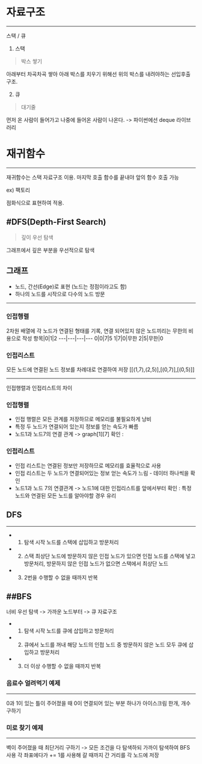 # 자료구조
---
스택 / 큐

1. 스택
> 박스 쌓기

아래부터 차곡차곡 쌓아 아래 박스를 치우기 위해선 위의 박스를 내려야하는 선입후출 구조.

2. 큐
>대기줄

먼저 온 사람이 들어가고 나중에 들어온 사람이 나온다.
-> 파이썬에선 deque 라이브러리

# 재귀함수
---
재귀함수는 스택 자료구조 이용. 마지막 호출 함수를 끝내야 앞의 함수 호출 가능

ex) 팩토리

점화식으로 표현하여 적용.

#DFS(Depth-First Search)
---
>깊이 우선 탐색

그래프에서 깊은 부분을 우선적으로 탐색

## 그래프
* 노드, 간선(Edge)로 표현 (노드는 정점이라고도 함)
* 하나의 노드를 시작으로 다수의 노드 방문
---
### 인접행렬
2차원 배열에 각 노드가 연결된 형태를 기록, 연결 되어있지 않은 노드끼리는 무한의 비용으로 작성
항목|0|1|2
---|---|---|---
0|0|7|5
1|7|0|무한
2|5|무한|0

### 인접리스트
모든 노드에 연결된 노드 정보를 차례대로 연결하여 저장
[[(1,7),(2,5)],[(0,7)],[(0,5)]]

---
인접행렬과 인접리스트의 차이
### 인접행렬
* 인접 행렬은 모든 관계를 저장하므로 메모리를 불필요하게 낭비
* 특정 두 노드가 연결되어 있는지 정보를 얻는 속도가 빠름
* 노드1과 노드7의 연결 관계 -> graph[1][7] 확인 :

### 인접리스트
* 인접 리스트는 연결된 정보만 저장하므로 메모리를 효율적으로 사용
* 인접 리스트는 두 노드가 연결되어있는 정보 얻는 속도가 느림 - 데이터 하나씩을 확인
* 노드1과 노드 7의 연결관계 -> 노드1에 대한 인접리스트를 앞에서부터 확인 : 특정 노드와 연결된 모든 노드를 알아야할 경우 유리

## DFS
---
* 1. 탐색 시작 노드를 스택에 삽입하고 방문처리
* 2. 스택 최상단 노드에 방문하지 않은 인접 노드가 있으면 인접 노드를 스택에 넣고 방문처리, 방문하지 않은 인접 노드가 없으면 스택에서 최상단 노드
* 3. 2번을 수행할 수 없을 때까지 반복


##BFS
---
너비 우선 탐색 -> 가까운 노드부터 -> 큐 자료구조

* 1. 탐색 시작 노드를 큐에 삽입하고 방문처리
* 2. 큐에서 노드를 꺼내 해당 노드의 인접 노드 중 방문하지 않은 노드 모두 큐에 삽입하고 방문처리
* 3. 더 이상 수행할 수 없을 때까지 반복


### 음료수 얼려먹기 예제
---
0과 1이 있는 틀이 주어졌을 때  0이 연결되어 있는 부분 하나가 아이스크림 한개, 개수 구하기

### 미로 찾기 예제
---
벽이 주어졌을 때 최단거리 구하기 -> 모든 조건을 다 탐색하되 가까이 탐색하여 BFS 사용
각 좌표에다가 += 1를 사용해 갈 때까지 간 거리를 각 노드에 저장
